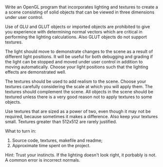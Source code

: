 Write an OpenGL program that incorporates lighting and textures to create a a scene consisting of solid objects that can be viewed in three dimensions under user control.

Use of GLU and GLUT objects or imported objects are prohibited to give you experience with determining normal vectors which are critical in performing the lighting calculations.  Also GLUT objects do not support textures.

The light should move to demonstrate changes to the scene as a result of different light positions.  It will be useful for both debugging and grading if the light can be stopped and moved under user control in addition to moving automatically.  Choose your light positions such that the lighting effects are demonstrated well.

The textures should be used to add realism to the scene.  Choose your textures carefully considering the scale at which you will apply them.  The textures should complement the scene.  All objects in the scene should be textured unless there is a very good reason not to apply textures to some objects.

Use textures that are sized as a power of two, even though it may not be required, because sometimes it makes a difference.  Also keep your textures small.  Textures greater than 512x512 are rarely justified.

What to turn in:
1) Source code, textures, makefile and readme;
2) Approximate time spent on the project.

Hint:  Trust your instincts.  If the lighting doesn't look right, it porbably is not.  A common error is incorrect normals.
